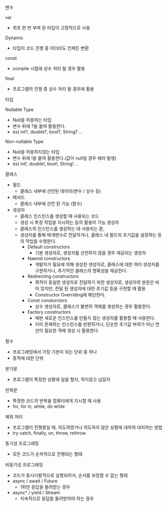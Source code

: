 변수

var
- 최초 한 번 부여 된 타입이 고정적으로 사용

Dynamic
- 타입이 코드 진행 중 이더라도 언제든 변환

const
- compile 시점에 상수 처리 될 경우 활용

final
- 프로그램의 진행 중 상수 처리 될 경우에 활용

타입

Nullable Type
- Null을 허용하는 타입
- 변수 뒤에 ?을 붙여 활용한다.
- ex) int?, double?, bool?, String? ...

Non-nullable Type
- Null을 허용하지않는 타입
- 변수 뒤에 !을 붙여 활용한다.(값이 null일 경우 에러 발생)
- ex) int!, double!, bool!, String! ...

클래스

- 필드
    - 클래스 내부에 선언된 데이터(변수 / 상수 등)
- 메서드
    - 클래스 내부에 선언 된 기능 (함수)
- 생성자
    - 클래스 인스턴스를 생성할 때 사용되는 코드
    - 생성 시 특정 작업을 지시하는 등의 활용이 가능
    생성자
    - 클래스의 인스턴스를 생성하는 데 사용되는 콛,
    - 생성자를 통해 매개변수르 전달하거나, 클래스 내 필드의 초기값을 설정하는 등의 작업을 수행한다.
        - Default constructors
            - 기본 생성자로, 생성자를 선언하지 않을 경우 제공되는 생성자
        - Naemd constructors
            - 개발자가 필요에 의해 생성한 생성자로, 클래스에 대한 여러 생성자를 구현하거나, 추가적인 클래스의 명확성을 제공한다.
        - Redirecting constructors
            - 목적이 동일한 생성자로 전달하기 위한 생성자로, 생성자의 본문은 비어 있지만, 전달 된 생성자에 대한 초기값 등을 구현할 때 활용
            - Constructor Overriding에 해당한다.
        - Const consturctors
            - 상수 생성자로, 클래스가 불변의 객체를 생성하는 경우 활용한다.
        - Factory constructors
            - 매번 새로운 인스턴스를 만들지 않는 생성자를 활용할 때 사용한다.
            - 이미 존재하는 인스턴스를 반환하거나, 단순한 초기값 부여가 아닌 연산이 필요한 객체 생성 시 활용한다.

함수
- 프로그래밍에서 가장 기본이 되는 단위 중 하나
- 동작에 대한 단위

분기문
- 프로그램이 특정한 상황에 일을 할지, 하지않고 넘길지

반복문
- 특정한 코드의 반복을 컴퓨터에게 지시할 때 사용
- for, for in, while, do while

예외 처리
- 프로그램이 진행중일 때, 의도하였거나 의도하지 않은 상황에 대하여 대처하는 방법
- try catch, finally, on, throw, rethrow

동기성 프로그래밍
- 모든 코드가 순차적으로 진행되는 형태

비동기성 프로그래밍
- 코드가 동시다발적으로 실행되어서, 순서를 보장할 수 없는 형태
- async / await / Future
    - 1회만 응답을 돌려받는 경우
- async* / yield / Stream
    - 지속적으로 응답을 돌려받아야 하는 경우